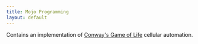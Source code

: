 ```yaml
---
title: Mojo Programming
layout: default
---
```


Contains an implementation of [Conway's Game of Life](https://en.wikipedia.org/wiki/Conway%27s_Game_of_Life) cellular automation.
